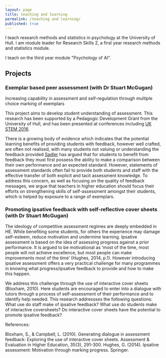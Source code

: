 ```yaml
---
layout: page
title: teaching and learning
permalink: /teaching and learning/
published: true
---
```


I teach research methods and statistics in psychology at the University of Hull. I am module leader for Research Skills 2, a first year research methods and statistics module.

I teach on the third year module "Psychology of AI". 

## Projects

### Exemplar based peer assessment (with Dr Stuart McGugan)
Increasing capability in assessment and self-regulation through multiple choice marking of exemplars

This project aims to develop student understanding of assessment. This research has been supported by a Pedagogic Development Grant from the University of Hull, and has been presented at conferences including [UK STEM 2016](https://ukstemconference.wordpress.com/).

There is a growing body of evidence which indicates that the potential learning benefits of providing students with feedback, however well crafted, are often not realised, with many students not valuing or understanding the feedback provided [Sadler](https://uofa.ualberta.ca/-/media/ualberta/centre-for-teaching-and-learning/symposium/less-teaching-more-learning-2009/royce-sadler/articles/symposiumltmlroyce-sadlerbeyond-feedback--developing-student-capability-in-complex-appraisal.pdf) has argued that for students to benefit from feedback they must first possess the ability to make a comparison between their own performance and an expected standard. However, statements of assessment standards often fail to provide both students and staff with the effective transfer of both explicit and tacit assessment knowledge. To address this concern, as well as focusing on the quality of feedback messages, we argue that teachers in higher education should focus their efforts on strengthening skills of self-assessment amongst their students, which is helped by exposure to a range of exemplars. 

### Promoting ipsative feedback with self-reflective cover sheets (with Dr Stuart McGugan)

The ideology of competitive assessment regimes are deeply embedded in HE. While benefiting some students, for others the experience may damage self-esteem, reduce motivation and undermine learning. Ipsative assessment is based on the idea of assessing progress against a prior performance. It is argued to be motivational as ‘most of the time, most people will not achieve excellence, but most people can make improvements most of the time’ (Hughes, 2014, p.1). However introducing ipsative assessment offers a very practical challenge for many programmes in knowing what progress/ipsative feedback to provide and how to make this happen. 

We address this challenge through the use of interactive cover sheets (Bloxham, 2010). Here students are encouraged to enter into a dialogue with tutors through a process of self-assessment of their performance and to identify help needed. This research addressses the following questions:
What use do staff make of ipsative feedback?
What use do students make of interactive coversheets? 
Do interactive cover sheets have the potential to promote ipsative feedback? 

References: 

Bloxham, S., & Campbell, L. (2010). Generating dialogue in assessment feedback: Exploring the use of interactive cover sheets. Assessment & Evaluation in Higher Education, 35(3), 291-300. 
Hughes, G. (2014). Ipsative assessment: Motivation through marking progress. Springer.
